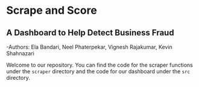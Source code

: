 # Scrape and Score 
## A Dashboard to Help Detect Business Fraud
-Authors: Ela Bandari, Neel Phaterpekar, Vignesh Rajakumar, Kevin Shahnazari

Welcome to our repository. You can find the code for the scraper functions under the `scraper` directory and the code for our dashboard under the `src` directory.  
